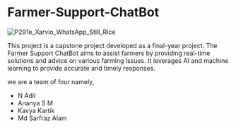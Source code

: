 # Farmer-Support-ChatBot

![P291e_Xarvio_WhatsApp_Still_Rice](https://github.com/adil200/Farmer-Support-ChatBot/assets/84585300/fe44931e-5712-4cfa-bda9-b6b3ac868d8c)

This project is a capstone project developed as a final-year project. The Farmer Support ChatBot aims to assist farmers by providing real-time solutions and advice on various farming issues. It leverages AI and machine learning to provide accurate and timely responses.

we are a team of four namely,
* N Adil
* Ananya S M 
* Kavya Kartik
* Md Sarfraz Alam
